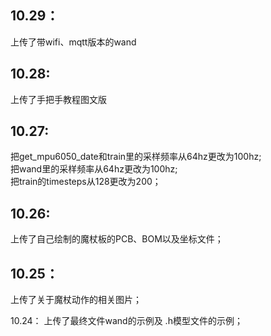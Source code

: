 10.29：
---
上传了带wifi、mqtt版本的wand

10.28:
---
上传了手把手教程图文版

10.27:
---
把get_mpu6050_date和train里的采样频率从64hz更改为100hz;<br>
把wand里的采样频率从64hz更改为100hz;<br>
把train的timesteps从128更改为200；<br>

10.26:
---
上传了自己绘制的魔杖板的PCB、BOM以及坐标文件；<br>

10.25：
---
上传了关于魔杖动作的相关图片；<br>

10.24：
上传了最终文件wand的示例及 .h模型文件的示例；<br>
